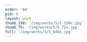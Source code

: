 ```yaml
---
order: '04'
pid: 5
layout: work
thumb_150: '/img/works/5/5_150x.jpg'
thumb_75: '/img/works/5/5_75x.jpg'
full: '/img/works/5/5_640x.jpg'
---
```

